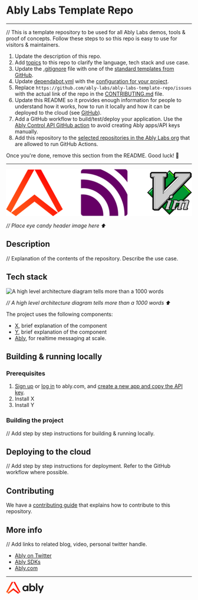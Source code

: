 # Ably Labs Template Repo

---

// This is a template repository to be used for all Ably Labs demos, tools &amp; proof of concepts. Follow these steps to so this repo is easy to use for visitors & maintainers.

1. Update the description of this repo.
2. Add [topics](https://docs.github.com/en/repositories/managing-your-repositorys-settings-and-features/customizing-your-repository/classifying-your-repository-with-topics) to this repo to clarify the language, tech stack and use case.
3. Update the [.gitignore](.gitignore) file with one of the [standard templates from GitHub](https://github.com/github/gitignore).
4. Update [dependabot.yml](.github/dependabot.yml) with the [configuration for your project](https://docs.github.com/en/code-security/supply-chain-security/keeping-your-dependencies-updated-automatically/configuration-options-for-dependency-updates).
5. Replace `https://github.com/ably-labs/ably-labs-template-repo/issues` with the actual link of the repo in the [CONTRIBUTING.md](CONTRIBUTING.md) file.
6. Update this README so it provides enough information for people to understand how it works, how to run it locally and how it can be deployed to the cloud (see [GitHub](https://docs.github.com/en/repositories/managing-your-repositorys-settings-and-features/customizing-your-repository/about-readmes)).
7. Add a GitHub workflow to build/test/deploy your application. Use the [Ably Control API GitHub action](https://github.com/ably-labs/ably-control-api-action) to avoid creating Ably apps/API keys manually.
8. Add this repository to the [selected repositories in the Ably Labs org](https://github.com/organizations/ably-labs/settings/actions) that are allowed to run GitHub Actions.

Once you're done, remove this section from the README. Good luck! 💪

---

![](./assets/ably-mqtt-vim-banner.svg)

*// Place eye candy header image here ⬆️*

## Description

// Explanation of the contents of the repository. Describe the use case.

## Tech stack

![A high level architecture diagram tells more than a 1000 words](https://placekitten.com/480/240)

*// A high level architecture diagram tells more than a 1000 words ⬆️*

The project uses the following components:

- [X](), brief explanation of the component
- [Y](), brief explanation of the component
- [Ably](https://ably.com/), for realtime messaging at scale.

## Building & running locally

### Prerequisites

1. [Sign up](https://ably.com/signup) or [log in](https://ably.com/login) to ably.com, and [create a new app and copy the API key](https://faqs.ably.com/setting-up-and-managing-api-keys).
2. Install X
3. Install Y

### Building the project

// Add step by step instructions for building & running locally.

## Deploying to the cloud

// Add step by step instructions for deployment. Refer to the GitHub workflow where possible.

## Contributing

We have a [contributing guide](CONTRIBUTING.md) that explains how to contribute to this repository.

## More info

// Add links to related blog, video, personal twitter handle.

- [Ably on Twitter](https://twitter.com/ablyrealtime)
- [Ably SDKs](https://github.com/ably/)
- [Ably.com](https://ably.com)

---
<svg width="108" height="32" viewBox="0 0 108 32" xmlns="http://www.w3.org/2000/svg">
    <path d="M62.922 24.9786V4.08813H66.6933V11.6512C67.9709 10.435 69.6164 9.76044 71.3538 9.76044C75.4318 9.76044 79.0498 12.8674 79.0498 17.5484C79.0498 22.2293 75.4318 25.3465 71.3538 25.3465C69.5244 25.3465 67.7971 24.6209 66.5094 23.3024V24.9786H62.922ZM75.2785 17.5484C75.2785 14.932 73.4183 13.1025 70.9859 13.1025C68.6148 13.1025 66.7853 14.84 66.6933 17.3644V17.5484C66.6933 20.1648 68.5534 21.9942 70.9859 21.9942C73.4183 21.9942 75.2785 20.1648 75.2785 17.5484ZM80.7975 24.9786V4.08813H84.5688V24.9786H80.7975ZM89.8425 30.3954L92.0399 25.1523L86.0712 10.1284H90.1491L93.9511 20.6247L97.8144 10.1284H101.954L93.8591 30.4056H89.8425V30.3954ZM56.9329 10.1284V12.0191C55.6247 10.5883 53.7952 9.77066 51.9147 9.77066C47.8367 9.77066 44.2187 12.8777 44.2187 17.5586C44.2187 22.2497 47.8367 25.3465 51.9147 25.3465C53.8668 25.3465 55.7166 24.4982 57.0555 22.9754V24.9888H60.3465V10.1284H56.9329ZM56.5649 17.5484C56.5649 20.1341 54.7048 21.9942 52.2724 21.9942C49.8399 21.9942 47.9798 20.1341 47.9798 17.5484C47.9798 14.9626 49.8399 13.1025 52.2724 13.1025C54.6435 13.1025 56.473 14.8706 56.5649 17.3644V17.5484Z" fill="currentColor"></path>
    <path d="M19.2858 0L3.14788 29.5369L0 27.3293L14.932 0H19.2858ZM19.5107 0L35.6487 29.5369L38.7965 27.3293L23.8646 0H19.5107Z" fill="url(#paint0_linear)"></path>
    <path d="M35.4238 29.7107L19.3983 17.16L3.37271 29.7107L6.64323 32L19.3983 22.0147L32.1533 32L35.4238 29.7107Z" fill="url(#paint1_linear)"></path>
    <defs>
      <linearGradient id="paint0_linear" x1="5.47361" y1="37.4219" x2="32.4603" y2="7.45023" gradientUnits="userSpaceOnUse">
        <stop stop-color="#FF5416"></stop>
        <stop offset="0.2535" stop-color="#FF5115"></stop>
        <stop offset="0.461" stop-color="#FF4712"></stop>
        <stop offset="0.6523" stop-color="#FF350E"></stop>
        <stop offset="0.8327" stop-color="#FF1E08"></stop>
        <stop offset="1" stop-color="#FF0000"></stop>
      </linearGradient>
      <linearGradient id="paint1_linear" x1="10.7084" y1="39.3593" x2="26.6583" y2="21.6452" gradientUnits="userSpaceOnUse">
        <stop stop-color="#FF5416"></stop>
        <stop offset="0.2535" stop-color="#FF5115"></stop>
        <stop offset="0.461" stop-color="#FF4712"></stop>
        <stop offset="0.6523" stop-color="#FF350E"></stop>
        <stop offset="0.8327" stop-color="#FF1E08"></stop>
        <stop offset="1" stop-color="#FF0000"></stop>
      </linearGradient>
    </defs>
</svg>
